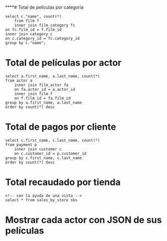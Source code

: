 ****# Total de películas por categoría

```
select c."name", count(*)
    from film f
    inner join film_category fc
on fc.film_id = f.film_id
inner join category c
on c.category_id = fc.category_id
group by c."name";
```

# Total de películas por actor

```
select a.first_name, a.last_name, count(*)
from actor a
    inner join film_actor fa
    on fa.actor_id = a.actor_id
    inner join film f
    on f.film_id = fa.film_id
group by a.first_name, a.last_name 
order by count(*) desc
```

# Total de pagos por cliente

```
select c.first_name, c.last_name, count(*)
from payment p
    inner join customer c
    on c.customer_id = p.customer_id
group by c.first_name, c.last_name
order by count(*) desc
```

# Total recaudado por tienda

```
<!-- con la ayuda de una vista -->
select * from sales_by_store sbs 
```

# Mostrar cada actor con JSON de sus películas
```
```

